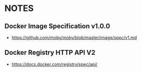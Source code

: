 # NOTES

## Docker Image Specification v1.0.0

* <https://github.com/moby/moby/blob/master/image/spec/v1.md>

## Docker Registry HTTP API V2

* <https://docs.docker.com/registry/spec/api/>

